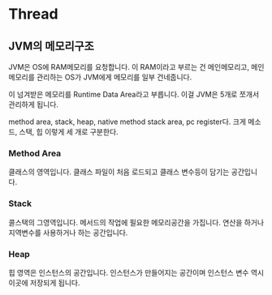 # Thread

## JVM의 메모리구조

JVM은 OS에 RAM메모리를 요청합니다. 이 RAM이라고 부르는 건 메인메모리고, 메인메모리를 관리하는 OS가 JVM에게 메모리를 일부 건네줍니다.

이 넘겨받은 메모리를 Runtime Data Area라고 부릅니다. 이걸 JVM은 5개로 쪼개서 관리하게 됩니다.

method area, stack, heap, native method stack area, pc register다. 크게 메소드, 스택, 힙 이렇게 세 개로 구분한다.

### Method Area

클래스의 영역입니다. 클래스 파일이 처음 로드되고 클래스 변수등이 담기는 공간입니다.

### Stack

콜스택의 그영역입니다. 메서드의 작업에 필요한 메모리공간을 가집니다. 연산을 하거나 지역변수를 사용하거나 하는 공간입니다.

### Heap

힙 영역은 인스턴스의 공간입니다. 인스턴스가 만들어지는 공간이며 인스턴스 변수 역시 이곳에 저장되게 됩니다.